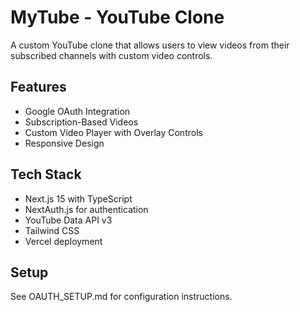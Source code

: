 # MyTube - YouTube Clone

A custom YouTube clone that allows users to view videos from their subscribed channels with custom video controls.

## Features
- Google OAuth Integration
- Subscription-Based Videos  
- Custom Video Player with Overlay Controls
- Responsive Design

## Tech Stack
- Next.js 15 with TypeScript
- NextAuth.js for authentication
- YouTube Data API v3
- Tailwind CSS
- Vercel deployment

## Setup
See OAUTH_SETUP.md for configuration instructions.
